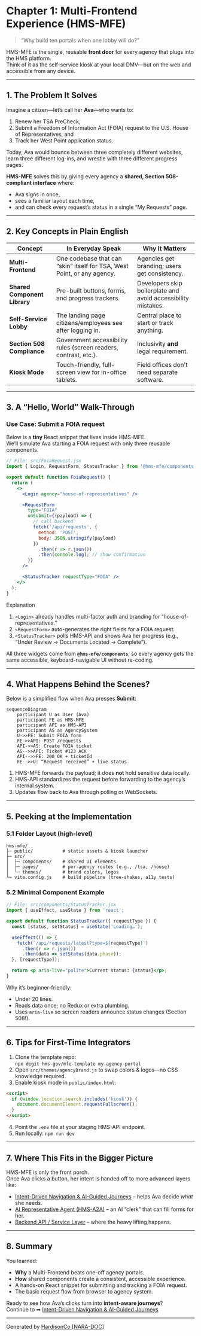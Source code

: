 # Chapter 1: Multi-Frontend Experience (HMS-MFE)


> “Why build ten portals when one lobby will do?”  

HMS-MFE is the single, reusable **front door** for every agency that plugs into the HMS platform.  
Think of it as the self-service kiosk at your local DMV—but on the web and accessible from any device.

---

## 1. The Problem It Solves

Imagine a citizen—let’s call her **Ava**—who wants to:

1. Renew her TSA PreCheck,
2. Submit a Freedom of Information Act (FOIA) request to the U.S. House of Representatives, and  
3. Track her West Point application status.

Today, Ava would bounce between three completely different websites, learn three different log-ins, and wrestle with three different progress pages.

**HMS-MFE** solves this by giving every agency a **shared, Section 508-compliant interface** where:

* Ava signs in once,
* sees a familiar layout each time,
* and can check every request’s status in a single “My Requests” page.

---

## 2. Key Concepts in Plain English

| Concept | In Everyday Speak | Why It Matters |
|---------|-------------------|----------------|
| **Multi-Frontend** | One codebase that can “skin” itself for TSA, West Point, or any agency. | Agencies get branding; users get consistency. |
| **Shared Component Library** | Pre-built buttons, forms, and progress trackers. | Developers skip boilerplate and avoid accessibility mistakes. |
| **Self-Service Lobby** | The landing page citizens/employees see after logging in. | Central place to start or track anything. |
| **Section 508 Compliance** | Government accessibility rules (screen readers, contrast, etc.). | Inclusivity **and** legal requirement. |
| **Kiosk Mode** | Touch-friendly, full-screen view for in-office tablets. | Field offices don’t need separate software. |

---

## 3. A “Hello, World” Walk-Through  
### Use Case: Submit a FOIA request

Below is a **tiny** React snippet that lives inside HMS-MFE.  
We’ll simulate Ava starting a FOIA request with only three reusable components.

```jsx
// File: src/FoiaRequest.jsx
import { Login, RequestForm, StatusTracker } from '@hms-mfe/components';

export default function FoiaRequest() {
  return (
    <>
      <Login agency="house-of-representatives" />

      <RequestForm
        type="FOIA"
        onSubmit={(payload) => {
          // call backend
          fetch('/api/requests', {
            method: 'POST',
            body: JSON.stringify(payload)
          })
            .then(r => r.json())
            .then(console.log); // show confirmation
        }}
      />

      <StatusTracker requestType="FOIA" />
    </>
  );
}
```

Explanation  
1. `<Login>` already handles multi-factor auth and branding for “house-of-representatives.”  
2. `<RequestForm>` auto-generates the right fields for a FOIA request.  
3. `<StatusTracker>` polls HMS-API and shows Ava her progress (e.g., “Under Review → Documents Located → Complete”).

All three widgets come from **`@hms-mfe/components`**, so every agency gets the same accessible, keyboard-navigable UI without re-coding.

---

## 4. What Happens Behind the Scenes?

Below is a simplified flow when Ava presses **Submit**:

```mermaid
sequenceDiagram
    participant U as User (Ava)
    participant FE as HMS-MFE
    participant API as HMS-API
    participant AS as AgencySystem
    U->>FE: Submit FOIA form
    FE->>API: POST /requests
    API->>AS: Create FOIA ticket
    AS-->>API: Ticket #123 ACK
    API-->>FE: 200 OK + ticketId
    FE-->>U: “Request received” + live status
```

1. HMS-MFE forwards the payload; it does **not** hold sensitive data locally.  
2. HMS-API standardizes the request before forwarding to the agency’s internal system.  
3. Updates flow back to Ava through polling or WebSockets.

---

## 5. Peeking at the Implementation

### 5.1 Folder Layout (high-level)

```
hms-mfe/
├─ public/           # static assets & kiosk launcher
├─ src/
│  ├─ components/    # shared UI elements
│  ├─ pages/         # per-agency routes (e.g., /tsa, /house)
│  └─ themes/        # brand colors, logos
└─ vite.config.js    # build pipeline (tree-shakes, a11y tests)
```

### 5.2 Minimal Component Example  

```jsx
// File: src/components/StatusTracker.jsx
import { useEffect, useState } from 'react';

export default function StatusTracker({ requestType }) {
  const [status, setStatus] = useState('Loading…');

  useEffect(() => {
    fetch(`/api/requests/latest?type=${requestType}`)
      .then(r => r.json())
      .then(data => setStatus(data.phase));
  }, [requestType]);

  return <p aria-live="polite">Current status: {status}</p>;
}
```

Why it’s beginner-friendly:

* Under 20 lines.  
* Reads data once; no Redux or extra plumbing.  
* Uses `aria-live` so screen readers announce status changes (Section 508!).

---

## 6. Tips for First-Time Integrators

1. Clone the template repo:  
   `npx degit hms-gov/mfe-template my-agency-portal`
2. Open `src/themes/agencyBrand.js` to swap colors & logos—no CSS knowledge required.
3. Enable kiosk mode in `public/index.html`:

```html
<script>
  if (window.location.search.includes('kiosk')) {
    document.documentElement.requestFullscreen();
  }
</script>
```

4. Point the `.env` file at your staging HMS-API endpoint.  
5. Run locally: `npm run dev`

---

## 7. Where This Fits in the Bigger Picture

HMS-MFE is only the front porch.  
Once Ava clicks a button, her intent is handed off to more advanced layers like:

* [Intent-Driven Navigation & AI-Guided Journeys](02_intent_driven_navigation___ai_guided_journeys_.md) – helps Ava decide *what* she needs.  
* [AI Representative Agent (HMS-A2A)](03_ai_representative_agent__hms_a2a__.md) – an AI “clerk” that can fill forms for her.  
* [Backend API / Service Layer](07_backend_api___service_layer__hms_api__hms_svc__.md) – where the heavy lifting happens.

---

## 8. Summary

You learned:

* **Why** a Multi-Frontend beats one-off agency portals.  
* **How** shared components create a consistent, accessible experience.  
* A hands-on React snippet for submitting and tracking a FOIA request.  
* The basic request flow from browser to agency system.

Ready to see how Ava’s clicks turn into **intent-aware journeys**?  
Continue to ➡ [Intent-Driven Navigation & AI-Guided Journeys](02_intent_driven_navigation___ai_guided_journeys_.md)

---

Generated by [HardisonCo [NARA-DOC]](https://github.com/The-Pocket/Tutorial-Codebase-Knowledge)